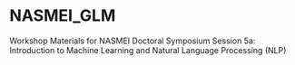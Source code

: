 # NASMEI_GLM
Workshop Materials for NASMEI Doctoral Symposium Session 5a: Introduction to Machine Learning and Natural Language Processing (NLP)
